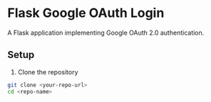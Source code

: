 # Flask Google OAuth Login

A Flask application implementing Google OAuth 2.0 authentication.

## Setup

1. Clone the repository
```bash
git clone <your-repo-url>
cd <repo-name>
